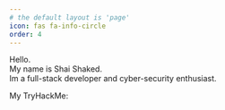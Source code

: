 ```yaml
---
# the default layout is 'page'
icon: fas fa-info-circle
order: 4
---
```


Hello.\
My name is Shai Shaked.\
Im a full-stack developer and cyber-security enthusiast.

My TryHackMe:
<script src="https://tryhackme.com/badge/335428"></script>


